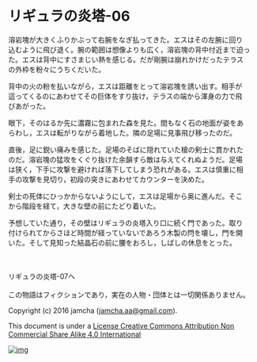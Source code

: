 # リギュラの炎塔-06

溶岩塊が大きくふりかぶって右腕をなぎ払ってきた。エスはその左腕に回り  
込むように飛び退く。腕の範囲は想像よりも広く，溶岩塊の背中付近まで迫っ  
た。エスは背中にすさまじい熱を感じる。だが剛腕は崩れかけだったテラス  
の外枠を粉々にうちくだいた。  

背中の火の粉を払いながら，エスは距離をとって溶岩塊を誘い出す。相手が  
這ってくるのにあわせてその巨体をすり抜け，テラスの端から渾身の力で飛  
びあがった。  

眼下，そのはるか先に濃霧に包まれた森を見た。間もなく石の地面が姿をあ  
らわし，エスは転がりながら着地した。隣の足場に見事飛び移ったのだ。  

直後，足に鋭い痛みを感じた。足場のそばに隠れていた槍の剣士に貫かれた  
のだ。溶岩塊の猛攻をくぐり抜けた余韻すら敵は与えてくれぬようだ。足場  
は狭く，下手に攻撃を避ければ落下してしまう恐れがある。エスは慎重に相  
手の攻撃を見切り，初段の突きにあわせてカウンターを決めた。  

剣士の死体にひっかからないようにして，エスは足場から奥に進んだ。そこ  
から階段を経て，大きな壁の前にたどり着いた。  

予想していた通り，その壁はリギュラの炎塔入り口に続く門であった。取り  
付けられてからさほど時間が経っていないであろう木製の閂を壊し，門を開  
いた。そして見知った結晶石の前に腰をおろし，しばしの休息をとった。  

<br>  
<br>  
リギュラの炎塔-07へ  

<br>  
<br>  
この物語はフィクションであり，実在の人物・団体とは一切関係ありません。  

Copyright (c) 2016 jamcha (jamcha.aa@gmail.com).  

This document is under a [License Creative Commons Attribution Non Commercial Share Alike 4.0 International](http://creativecommons.org/licenses/by-nc-sa/4.0/deed)  

[![img](http://i.creativecommons.org/l/by-nc-sa/3.0/80x15.png)](http://creativecommons.org/licenses/by-nc-sa/4.0/deed)